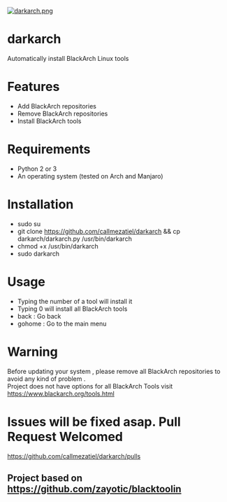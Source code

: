[![darkarch.png](https://i.postimg.cc/Y2b9RLck/darkarch.png)](https://postimg.cc/Lhg26X60)
# darkarch
Automatically install BlackArch Linux tools

# Features
- Add BlackArch repositories
- Remove BlackArch repositories
- Install BlackArch tools

# Requirements
- Python 2 or 3
- An operating system (tested on Arch and Manjaro)

# Installation
- sudo su
- git clone https://github.com/callmezatiel/darkarch && cp darkarch/darkarch.py /usr/bin/darkarch
- chmod +x /usr/bin/darkarch
- sudo darkarch

# Usage
- Typing the number of a tool will install it
- Typing 0 will install all BlackArch tools
- back : Go back
- gohome : Go to the main menu

# Warning
Before updating your system , please remove all BlackArch repositories to avoid any kind of problem .<br />
Project does not have options for all BlackArch Tools visit https://www.blackarch.org/tools.html

# Issues will be fixed asap. Pull Request Welcomed

https://github.com/callmezatiel/darkarch/pulls
<br />
## Project based on https://github.com/zayotic/blacktoolin
